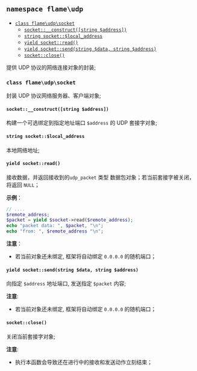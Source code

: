 ## `namespace flame\udp`

<!-- TOC depthFrom:3 -->

- [`class flame\udp\socket`](#class-flame\udp\socket)
    - [`socket::__construct([string $address])`](#socket__constructstring-address)
    - [`string socket::$local_address`](#string-socketlocal_address)
    - [`yield socket::read()`](#yield-socketread)
    - [`yield socket::send(string $data, string $address)`](#yield-socketsendstring-data-string-address)
    - [`socket::close()`](#socketclose)

<!-- /TOC -->

提供 UDP 协议的网络连接对象的封装;

### `class flame\udp\socket`
封装 UDP 协议网络服务器、客户端对象;

#### `socket::__construct([string $address])`
构建一个可选绑定到指定地址端口 `$address` 的 UDP 套接字对象;

#### `string socket::$local_address`
本地网络地址;

#### `yield socket::read()`
接收数据，并返回接收到的`udp_packet` 类型 数据包对象；若当前套接字被关闭，将返回 `NULL`；

**示例**：
``` PHP
// ....
$remote_address;
$packet = yield $socket->read($remote_address);
echo "packet data: ", $packet, "\n";
echo "from: ", $remote_address "\n";
```

**注意**：
* 若当前对象还未绑定, 框架将自动绑定 `0.0.0.0` 的随机端口；

#### `yield socket::send(string $data, string $address)`
向指定 `$address` 地址端口, 发送指定 `$packet` 内容;

**注意**:
* 若当前对象还未绑定, 框架将自动绑定 `0.0.0.0` 的随机端口；

#### `socket::close()`
关闭当前套接字对象;

**注意**:
* 执行本函数会导致还在进行中的接收和发送动作立刻结束；
